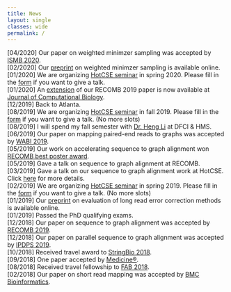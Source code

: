 ```yaml
---
title: News
layout: single
classes: wide
permalink: /
---
```

   [04/2020] Our paper on weighted minimzer sampling was accepted by [ISMB 2020](https://www.iscb.org/ismb2020).  
   [02/2020] Our [preprint](https://www.biorxiv.org/content/10.1101/2020.02.11.943241v1.abstract) on weighted minimzer sampling is available online.  
   [01/2020] We are organizing [HotCSE seminar](http://hotcse.gatech.edu) in spring 2020. Please fill in the [form](https://forms.gle/J8QM9ZdTtyAdDHEB6) if you want to give a talk.  
   [01/2020] An [extension](https://www.liebertpub.com/doi/abs/10.1089/cmb.2019.0066?journalCode=cmb) of our RECOMB 2019 paper is now available at [Journal of Computational Biology](https://home.liebertpub.com/publications/journal-of-computational-biology/31/overview).  
   [12/2019] Back to Atlanta.  
   [08/2019] We are organizing [HotCSE seminar](http://hotcse.gatech.edu) in fall 2019. Please fill in the [form](https://docs.google.com/forms/d/e/1FAIpQLSdkLYzgDDTnHCSaItFHIVB-2nxBR59gVc2kYptEUbYfnIR3gw/viewform) if you want to give a talk. (No more slots)  
   [08/2019] I will spend my fall semester with [Dr. Heng Li](http://www.liheng.org) at DFCI & HMS.  
   [06/2019] Our paper on mapping paired-end reads to graphs was accepted by [WABI 2019](https://acm-bcb.org/WABI/2019/).  
   [05/2019] Our work on accelerating sequence to graph alignment won [RECOMB best poster award](https://recomb2019.org/awards/).  
   [05/2019] Gave a talk on sequence to graph alignment at RECOMB.  
   [03/2019] Gave a talk on our sequence to graph alignment work at HotCSE. Click [here](http://hotcse.gatech.edu/2019/Haowen-Zhang/index.html) for more details.  
   [02/2019] We are organizing [HotCSE seminar](http://hotcse.gatech.edu) in spring 2019. Please fill in the [form](https://docs.google.com/forms/d/e/1FAIpQLSdU03nrFE33WQMC0cUzTlYO4mpiRZ2GLcIZw7dVFcUkr_FkYg/closedform) if you want to give a talk. (No more slots)  
   [01/2019] Our [preprint](https://www.biorxiv.org/content/10.1101/519330v2) on evaluation of long read error correction methods is available online.  
   [01/2019] Passed the PhD qualifying exams.  
   [12/2018] Our paper on sequence to graph alignment was accepted by [RECOMB 2019](https://recomb2019.org).  
   [12/2018] Our paper on parallel sequence to graph alignment was accepted by [IPDPS 2019](http://www.ipdps.org).  
   [10/2018] Received travel award to [StringBio 2018](http://www.cs.ucf.edu/stringbio2018/).  
   [09/2018] One paper accepted by [Medicine&reg;](https://journals.lww.com/md-journal/pages/default.aspx).  
   [08/2018] Received travel fellowship to [FAB 2018](http://fab2018.cbd.cmu.edu).  
   [02/2018] Our paper on short read mapping was accepted by [BMC Bioinformatics](https://bmcbioinformatics.biomedcentral.com).  
